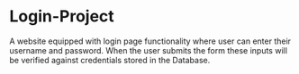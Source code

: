 # Login-Project
A website equipped with login page functionality where user can enter their username and password. When the user submits the  form these inputs will be verified against credentials stored in the Database.
